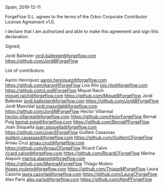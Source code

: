 Spain, 2019-12-11

ForgeFlow S.L. agrees to the terms of the
Odoo  Corporate Contributor License Agreement v1.0.

I declare that I am authorized and able to make this agreement and sign this
declaration.

Signed,

Jordi Ballester jordi.ballester@forgeflow.com https://github.com/JordiBForgeFlow

List of contributors:

Aarón Henríquez aaron.henriquez@forgeflow.com https://github.com/AaronHForgeFlow
Lois Rilo lois.rilo@forgeflow.com https://github.com/LoisRForgeFlow
Miquel Raich miquel.raich@forgeflow.com https://github.com/MiquelRForgeFlow
Jordi Ballester jordi.ballester@forgeflow.com https://github.com/JordiBForgeFlow
Jordi Masvidal jordi.masvidal@forgeflow.com https://github.com/JordiMForgeFlow
Hector Villarreal hector.villarreal@forgeflow.com https://github.com/HviorForgeFlow
Bernat Puig bernat.puig@forgeflow.com https://github.com/BernatPForgeFlow
Joan Sisquella joan.sisquella@forgeflow.com https://github.com/JoanSForgeFlow
Guillem Casassas guillem.casassas@forgeflow.com https://github.com/GuillemCForgeFlow
Arnau Cruz arnau.cruz@forgeflow.com https://github.com/ArnauCForgeFlow
Ricard Calvo ricard.calvo@forgeflow.com https://github.com/RicardCForgeFlow
Marina Alapont marina.alapont@forgeflow.com https://github.com/MarinaAForgeFlow
Thiago Mulero thiago.mulero@forgeflow.com https://github.com/ThiagoMForgeFlow
Laura Cazorla laura.cazorla@forgeflow.com https://github.com/LauraCForgeFlow
Alex Paris alex.paris@forgeflow.com https://github.com/AlexPForgeFlow

